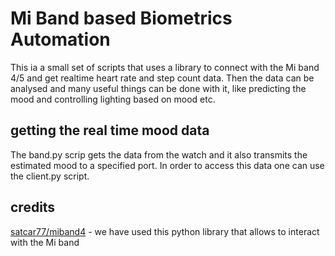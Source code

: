 # Mi Band based Biometrics Automation

This ia a small set of scripts that uses a library to connect with the Mi band 4/5 and get realtime heart rate and step count data. Then the data can be analysed and many useful things can be done with it, like predicting the mood and controlling lighting based on mood etc.

## getting the real time mood data
The band.py scrip gets the data from the watch and it also transmits the estimated mood to a specified port. In order to access this data one can use the client.py script.

## credits
[satcar77/miband4](https://github.com/satcar77/miband4) - we have used this python library that allows to interact with the Mi band
